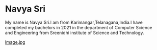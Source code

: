 # Navya Sri
My name is Navya Sri.I am from Karimangar,Telanagana,India.I have completed my bachelors in 2021 in the department of Computer Science and Engineering from Sreenidhi institute of Science and Technology.

[Image.jpg](https://github.com/Navya2228/assignment2-Gudla/blob/main/My_Pic.jpg?raw=true)